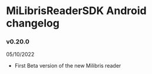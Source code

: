 # MiLibrisReaderSDK Android changelog

### v0.20.0

05/10/2022

- First Beta version of the new Milibris reader 
